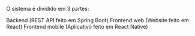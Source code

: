 
O sistema é dividido em 3 partes:

Backend (REST API feito em Spring Boot)
Frontend web (Website feito em React)
Frontend mobile (Aplicativo feito em React Native)
